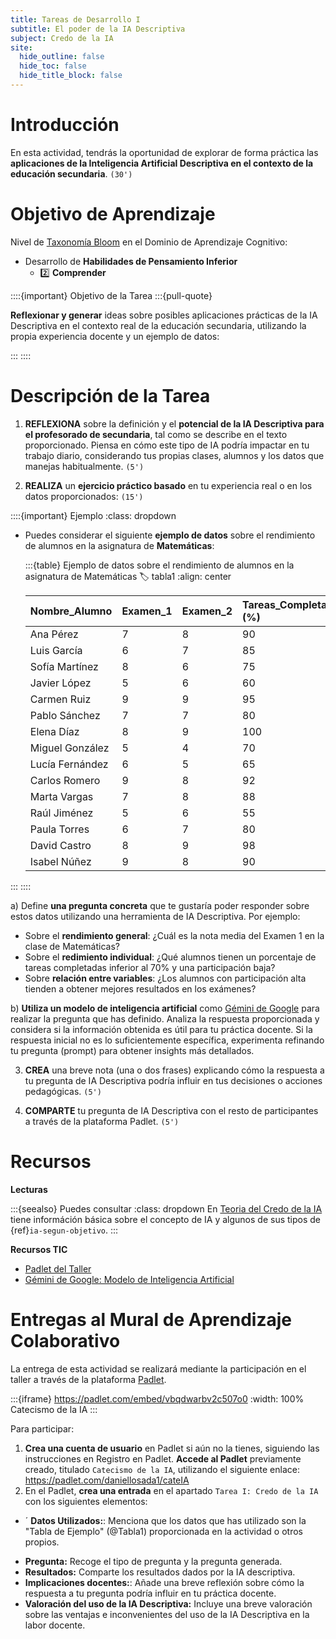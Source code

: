 ```yaml
---
title: Tareas de Desarrollo I
subtitle: El poder de la IA Descriptiva
subject: Credo de la IA
site:
  hide_outline: false
  hide_toc: false
  hide_title_block: false
---
```


# Introducción

En esta actividad, tendrás la oportunidad de explorar de forma práctica las **aplicaciones de la Inteligencia Artificial Descriptiva en el contexto de la educación secundaria**. `(30')`

# Objetivo de Aprendizaje

Nivel de [Taxonomía Bloom](https://www.theflippedclassroom.es/wp-content/uploads/2015/01/bloom.001.jpg) en el Dominio de Aprendizaje Cognitivo: 



* Desarrollo de **Habilidades de Pensamiento Inferior**
    * 2️⃣ **Comprender**

::::{important} Objetivo de la Tarea
:::{pull-quote}

**Reflexionar y generar** ideas sobre posibles aplicaciones prácticas de la IA Descriptiva en el contexto real de la educación secundaria, utilizando la propia experiencia docente y un ejemplo de datos:

:::
::::

# Descripción de la Tarea

1.  **REFLEXIONA** sobre la definición y el **potencial de la IA Descriptiva para el profesorado de secundaria**, tal como se describe en el texto proporcionado. Piensa en cómo este tipo de IA podría impactar en tu trabajo diario, considerando tus propias clases, alumnos y los datos que manejas habitualmente. `(5')`

2.  **REALIZA** un **ejercicio práctico basado** en tu experiencia real o en los datos proporcionados: `(15')`
    
  ::::{important} Ejemplo
  :class: dropdown 

  * Puedes considerar el siguiente **ejemplo de datos** sobre el rendimiento de alumnos en la asignatura de **Matemáticas**:

    :::{table} Ejemplo de datos sobre el rendimiento de alumnos en la asignatura de Matemáticas
    :label: tabla1
    :align: center

    | Nombre\_Alumno | Examen\_1 | Examen\_2 | Tareas\_Completadas (%) | Participación |
    | :------------- | :------- | :------- | :--------------------- | :------------ |
    | Ana Pérez      | 7        | 8        | 90                     | Alta          |
    Luis García     | 6        | 7        | 85                     | Media         |
    | Sofía Martínez  | 8        | 6        | 75                     | Baja          |
    | Javier López    | 5        | 6        | 60                     | Media         |
    | Carmen Ruiz     | 9        | 9        | 95                     | Alta          |
    | Pablo Sánchez   | 7        | 7        | 80                     | Media         |
    | Elena Díaz      | 8        | 9        | 100                    | Alta          |
    | Miguel González | 5        | 4        | 70                     | Baja          |
    | Lucía Fernández | 6        | 5        | 65                     | Media         |
    | Carlos Romero   | 9        | 8        | 92                     | Alta          |
    | Marta Vargas    | 7        | 8        | 88                     | Media         |
    | Raúl Jiménez   | 5        | 6        | 55                     | Baja          |
    | Paula Torres    | 6        | 7        | 80                     | Media         |
    | David Castro    | 8        | 9        | 98                     | Alta          |
      | Isabel Núñez   | 9        | 8        | 90                     | Media         |
  :::
  ::::

  a) Define **una pregunta concreta** que te gustaría poder responder sobre estos datos utilizando una herramienta de IA Descriptiva. Por ejemplo: 
        
  * Sobre el **rendimiento general**: ¿Cuál es la nota media del Examen 1 en la clase de Matemáticas?
  * Sobre el **redimiento individual**: ¿Qué alumnos tienen un porcentaje de tareas completadas inferior al 70% y una participación baja?
  * Sobre **relación entre variables**: ¿Los alumnos con participación alta tienden a obtener mejores resultados en los exámenes?

  b) **Utiliza un modelo de inteligencia artificial** como [Gémini de Google](https://gemini.google.com/app) para realizar la pregunta que has definido. Analiza la respuesta proporcionada y considera si la información obtenida es útil para tu práctica docente. Si la respuesta inicial no es lo suficientemente específica, experimenta refinando tu pregunta (prompt) para obtener insights más detallados. 

3.  **CREA** una breve nota (una o dos frases) explicando cómo la respuesta a tu pregunta de IA Descriptiva podría influir en tus decisiones o acciones pedagógicas. `(5')`

4.  **COMPARTE** tu pregunta de IA Descriptiva con el resto de participantes a través de la plataforma Padlet. `(5')`

# Recursos

**Lecturas**

:::{seealso} Puedes consultar
:class: dropdown
En [Teoria del Credo de la IA](2A0fundamentos.md) tiene információn básica sobre el concepto de IA y algunos de sus tipos de {ref}`ia-segun-objetivo`. 
:::

**Recursos TIC**

* [Padlet del Taller](https://padlet.com/embed/vbqdwarbv2c507o0)
* [Gémini de Google: Modelo de Inteligencia Artificial](https://gemini.google.com/app) 

# Entregas al Mural de Aprendizaje Colaborativo

La entrega de esta actividad se realizará mediante la participación en el taller a través de la plataforma [Padlet](https://padlet.com/daniellosada1/cateIA).

:::{iframe} https://padlet.com/embed/vbqdwarbv2c507o0
:width: 100%
Catecismo de la IA
:::

Para participar:

1. **Crea una cuenta de usuario** en Padlet si aún no la tienes, siguiendo las instrucciones en Registro en Padlet. 
**Accede al Padlet** previamente creado, titulado `Catecismo de la IA`, utilizando el siguiente enlace: https://padlet.com/daniellosada1/cateIA
2. En el Padlet, **crea una entrada** en el apartado `Tarea I: Credo de la IA` con los siguientes elementos:

- ´ **Datos Utilizados:**: Menciona que los datos que has utilizado son la "Tabla de Ejemplo" (@Tabla1) proporcionada en la actividad o otros propios.
* **Pregunta:** Recoge el tipo de pregunta y la pregunta generada.
* **Resultados:** Comparte los resultados dados por la IA descriptiva.
* **Implicaciones docentes:**: Añade una breve reflexión sobre cómo la respuesta a tu pregunta podría influir en tu práctica docente.
* **Valoración del uso de la IA Descriptiva:** Incluye una breve valoración sobre las ventajas e inconvenientes del uso de la IA Descriptiva en la labor docente.
